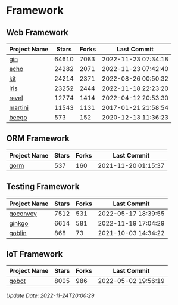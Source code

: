 # Framework

## Web Framework
| Project Name | Stars | Forks | Last Commit |
| ------------ | ----- | ----- | ----------- |
| [gin](https://github.com/gin-gonic/gin) | 64610 | 7083 | 2022-11-23 07:34:18 |
| [echo](https://github.com/labstack/echo) | 24282 | 2071 | 2022-11-23 07:42:40 |
| [kit](https://github.com/go-kit/kit) | 24214 | 2371 | 2022-08-26 00:50:32 |
| [iris](https://github.com/kataras/iris) | 23252 | 2444 | 2022-11-18 22:23:20 |
| [revel](https://github.com/revel/revel) | 12774 | 1414 | 2022-04-12 20:53:30 |
| [martini](https://github.com/go-martini/martini) | 11543 | 1131 | 2017-01-21 21:58:54 |
| [beego](https://github.com/astaxie/beego) | 573 | 152 | 2020-12-13 11:36:23 |

## ORM Framework
| Project Name | Stars | Forks | Last Commit |
| ------------ | ----- | ----- | ----------- |
| [gorm](https://github.com/jinzhu/gorm) | 537 | 160 | 2021-11-20 01:15:37 |

## Testing Framework
| Project Name | Stars | Forks | Last Commit |
| ------------ | ----- | ----- | ----------- |
| [goconvey](https://github.com/smartystreets/goconvey) | 7512 | 531 | 2022-05-17 18:39:55 |
| [ginkgo](https://github.com/onsi/ginkgo) | 6614 | 581 | 2022-11-19 17:04:29 |
| [goblin](https://github.com/franela/goblin) | 868 | 73 | 2021-10-03 14:34:22 |

## IoT Framework
| Project Name | Stars | Forks | Last Commit |
| ------------ | ----- | ----- | ----------- |
| [gobot](https://github.com/hybridgroup/gobot) | 8005 | 986 | 2022-05-02 19:56:19 |

*Update Date: 2022-11-24T20:00:29*